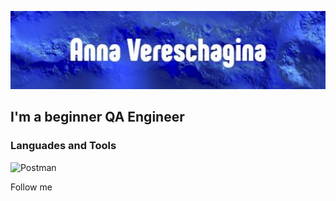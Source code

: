 ![Header](https://github.com/AnnaVeresch/annaveresch/blob/main/assets/collage.jpg)

## I'm a beginner QA Engineer

### Languades and Tools
![Postman](https://img.shields.io/badge/-Postman-191970?style=for-the-badge&logo=postman&logoColor=FF4500)


Follow me